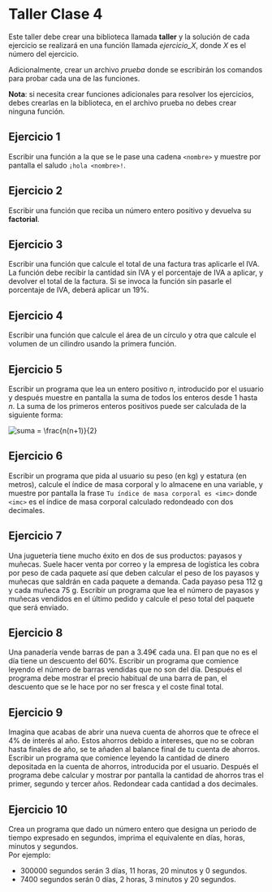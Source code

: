 # Taller Clase 4

Este taller debe crear una biblioteca llamada **taller** y la solución de cada ejercicio se realizará en una función llamada _ejercicio_X_, donde _X_ es el número del ejercicio.  

Adicionalmente, crear un archivo _prueba_ donde se escribirán los comandos para probar cada una de las funciones.

**Nota**: si necesita crear funciones adicionales para resolver los ejercicios, debes crearlas en la biblioteca, en el archivo prueba no debes crear ninguna función. 

## Ejercicio 1
Escribir una función a la que se le pase una cadena `<nombre>` y muestre por pantalla el saludo `¡hola <nombre>!`.

## Ejercicio 2
Escribir una función que reciba un número entero positivo y devuelva su **factorial**.

## Ejercicio 3
Escribir una función que calcule el total de una factura tras aplicarle el IVA. La función debe recibir la cantidad sin IVA y el porcentaje de IVA a aplicar, y devolver el total de la factura. Si se invoca la función sin pasarle el porcentaje de IVA, deberá aplicar un 19%.

## Ejercicio 4
Escribir una función que calcule el área de un círculo y otra que calcule el volumen de un cilindro usando la primera función.

## Ejercicio 5
Escribir un programa que lea un entero positivo *n*, introducido por el usuario y después muestre en pantalla la suma de todos los enteros desde 1 hasta *n*. La suma de los primeros enteros positivos puede ser calculada de la siguiente forma:

![suma = \frac{n(n+1)}{2}](https://latex.codecogs.com/png.image?\dpi{140}\bg{white}suma=\frac{n(n&plus;1)}{2})

## Ejercicio 6
Escribir un programa que pida al usuario su peso (en kg) y estatura (en metros), calcule el índice de masa corporal y lo almacene en una variable, y muestre por pantalla la frase `Tu índice de masa corporal es <imc>` donde `<imc>` es el índice de masa corporal calculado redondeado con dos decimales.

## Ejercicio 7
Una juguetería tiene mucho éxito en dos de sus productos: payasos y muñecas. Suele hacer venta por correo y la empresa de logística les cobra por peso de cada paquete así que deben calcular el peso de los payasos y muñecas que saldrán en cada paquete a demanda. Cada payaso pesa 112 g y cada muñeca 75 g. Escribir un programa que lea el número de payasos y muñecas vendidos en el último pedido y calcule el peso total del paquete que será enviado.

## Ejercicio 8
Una panadería vende barras de pan a 3.49€ cada una. El pan que no es el día tiene un descuento del 60%. Escribir un programa que comience leyendo el número de barras vendidas que no son del día. Después el programa debe mostrar el precio habitual de una barra de pan, el descuento que se le hace por no ser fresca y el coste final total.

## Ejercicio 9
Imagina que acabas de abrir una nueva cuenta de ahorros que te ofrece el 4% de interés al año. Estos ahorros debido a intereses, que no se cobran hasta finales de año, se te añaden al balance final de tu cuenta de ahorros. Escribir un programa que comience leyendo la cantidad de dinero depositada en la cuenta de ahorros, introducida por el usuario. Después el programa debe calcular y mostrar por pantalla la cantidad de ahorros tras el primer, segundo y tercer años. Redondear cada cantidad a dos decimales.

## Ejercicio 10
Crea un programa que dado un número entero que designa un periodo de tiempo expresado en segundos, imprima el equivalente en días, horas, minutos y segundos.  
Por ejemplo: 
* 300000 segundos serán 3 días, 11 horas, 20 minutos y 0 segundos.
* 7400 segundos serán 0 días, 2 horas, 3 minutos y 20 segundos.